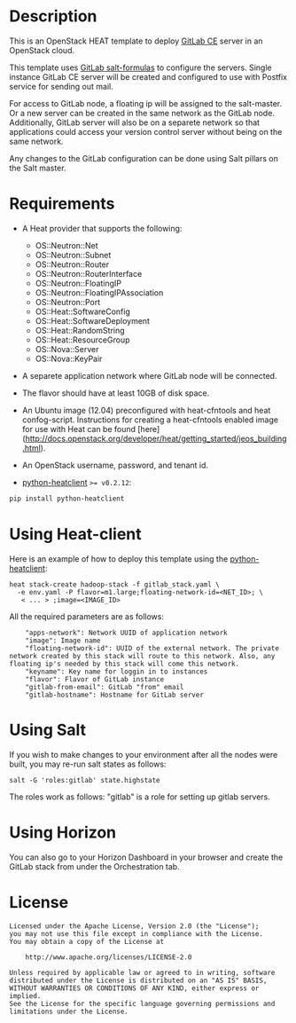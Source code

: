 Description
===========

This is an OpenStack HEAT template to deploy [GitLab CE](https://about.gitlab.com/) 
server in an OpenStack cloud. 

This template uses [GitLab salt-formulas](https://github.com/rcbops/gitlab-formula) 
to configure the servers. Single instance GitLab CE server will be created and configured 
to use with Postfix service for sending out mail.

For access to GitLab node, a floating ip will be assigned to the 
salt-master. Or a new server can be created in the same network as the GitLab node.
Additionally, GitLab server will also be on a separete network so that applications could 
access your version control server without being on the same network.

Any changes to the GitLab configuration can be done using Salt pillars on the Salt 
master.

Requirements
============
* A Heat provider that supports the following:
  * OS::Neutron::Net
  * OS::Neutron::Subnet
  * OS::Neutron::Router
  * OS::Neutron::RouterInterface
  * OS::Neutron::FloatingIP
  * OS::Neutron::FloatingIPAssociation
  * OS::Neutron::Port
  * OS::Heat::SoftwareConfig
  * OS::Heat::SoftwareDeployment
  * OS::Heat::RandomString
  * OS::Heat::ResourceGroup
  * OS::Nova::Server
  * OS::Nova::KeyPair

* A separete application network where GitLab node will be connected.
* The flavor should have at least 10GB of disk space.
* An Ubuntu image (12.04) preconfigured with heat-cfntools and heat confog-script. 
Instructions for creating a heat-cfntools enabled image for use with Heat can be 
found [here] (http://docs.openstack.org/developer/heat/getting_started/jeos_building.html).

* An OpenStack username, password, and tenant id.
* [python-heatclient](https://github.com/openstack/python-heatclient)
`>= v0.2.12`:

```bash
pip install python-heatclient
```
Using Heat-client 
=============
Here is an example of how to deploy this template using the
[python-heatclient](https://github.com/openstack/python-heatclient):

```
heat stack-create hadoop-stack -f gitlab_stack.yaml \
  -e env.yaml -P flavor=m1.large;floating-network-id=<NET_ID>; \
   < ... > ;image=<IMAGE_ID>
```
All the required parameters are as follows:
```
    "apps-network": Network UUID of application network
    "image": Image name
    "floating-network-id": UUID of the external network. The private network created by this stack will route to this network. Also, any floating ip's needed by this stack will come this network.
    "keyname": Key name for loggin in to instances
    "flavor": Flavor of GitLab instance
    "gitlab-from-email": GitLab "from" email
    "gitlab-hostname": Hostname for GitLab server

```

Using Salt
=============
If you wish to make changes to your environment after all the nodes were built, 
you may re-run salt states as follows:

```
salt -G 'roles:gitlab' state.highstate
```
The roles work as follows: 
"gitlab" is a role for setting up gitlab servers.

Using Horizon
=============
You can also go to your Horizon Dashboard in your browser and create 
the GitLab stack from under the Orchestration tab.

License
=======
```
Licensed under the Apache License, Version 2.0 (the "License");
you may not use this file except in compliance with the License.
You may obtain a copy of the License at

    http://www.apache.org/licenses/LICENSE-2.0

Unless required by applicable law or agreed to in writing, software
distributed under the License is distributed on an "AS IS" BASIS,
WITHOUT WARRANTIES OR CONDITIONS OF ANY KIND, either express or implied.
See the License for the specific language governing permissions and
limitations under the License.
```
